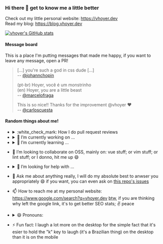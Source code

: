 ### Hi there 👋 get to know me a little better

Check out my little personal website: <https://vhoyer.dev><br>
Read my blog: <https://blog.vhoyer.dev>

[![vhoyer's GitHub stats](https://github-readme-stats.vercel.app/api?username=vhoyer&count_private=true&include_all_commits=true&show_icons=true&theme=tokyonight)](https://github.com/anuraghazra/github-readme-stats)

#### Message board

This is a place I'm putting messages that made me happy, if you want to leave any message, open a PR!

> [...] you're such a god in css dude [...] <br>
> -- [@johannchopin](https://github.com/carloscuesta/gitmoji/pull/671#discussion_r551386670)
> 
> (pt-br) Hoyer, você é um monstrinho <br>
> (en) Hoyer, you are a little beast <br>
> -- [@marcelofraga](https://github.com/marcelofraga)
>
> This is so nice!! Thanks for the improvement @vhoyer :heart: <br>
> -- [@carloscuesta](https://github.com/carloscuesta/gitmoji/pull/1282#pullrequestreview-1254082852)

#### Random things about me!

- <details><summary>:white_check_mark:  How I do pull request reviews</summary>

  I have a system of tags, I mostyle begin all my comments on a review with `(tag)`, while tag can be:

  <dl>
  <dt><code>(resolvable)</code></dt>
    <dd>for silly comments where I just wanna point something funny with the author</dd>
  <dt><code>(optional)</code></dt>
    <dd>things I think are somewhat relevant and I really would do if I was the author, but I won't block the PR because of them</dd>
  <dt><code>(question)</code></dt>
    <dd>for questions, I will totally block the PR if you don't anwser my questions :joy: mostly because sometimes a question is intended to be more acertive on a <code>(important)</code>, but I will not request changes, because there is no request in a question, right?</dd>
  <dt><code>(important)</code></dt>
    <dd>Absolutely important, I think the user experience will be damaged if this goes to production: or the site will break, or the performance will suffer, or the accessibility is broken, or I think this is gonna lower maintenability of the code in the future</dd>
  <dt><code>sometimes I don't add any tag at all</code></dt>
    <dd>in those cases, treat the comment as slightly more important than a `optional` but way less than `important`</dd>
  </dl>
  </details>

- <details><summary>🔭 I’m currently working on ...</summary>
  
  - ctrl-money: [app](http://ctrlmoney.web.app/), [repo](https://github.com/money-ctrl/react-client)
  - pong.js: it's kinda a proto game engine [repo](https://github.com/vhoyer/pong.js) (plus a pong clone)
  - nwsp: a starting point to anyone wanting to play around with npm+ecosystems (something I found very daunting when I first started): check [this repo out](https://github.com/vhoyer/nwsp), it is also a github template.
  
  </details>
  
- <details><summary>🌱 I’m currently learning ...</summary>
  
  - music theory/piano (I want to learn how to sight read music sheets :smile:)
  - japanese
  - how to use twitter
  
  </details>
  
- 👯 I’m looking to collaborate on OSS, mainly on: vue stuff; or vim stuff; or lint stuff; or I donno, hit me up :smile:
- <details><summary>🤔 I’m looking for help with ...</summary>
  
  - my side project [timedReport](https://github.com/vhoyer/timedReport/) which real people use, but the code is shitty
  
  </details>
  
- 💬 Ask me about anything really, I will do my absolute best to anwser you appropriately :smile: if you want, you can even ask on [this repo's issues](https://github.com/vhoyer/vhoyer/issues)

- 📫 How to reach me at my personal website: https://www.google.com/search?q=vhoyer.dev <abbr title="by the way">btw</abbr>, if you are thinking why left the google link, it's to get better SEO stats; :v: peace

- <details><summary>😄 Pronouns:</summary>
  
  - he/him/his (English)
  - ele/dele (português)
  - 彼?/彼の? :joy: :shrug: ~donno japanese good enough yet to know if this is a thing, whatever~ (日本語)
  
  </details>
  
- ⚡ Fun fact: I laugh a lot more on the desktop for the simple fact that it's esier to hold the "k" key to laugh (it's a Brazilian thing) on the desktop than it is on the mobile
